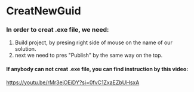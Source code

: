 # CreatNewGuid
### In order to creat .exe file, we need:
1. Build project, by presing right side of mouse on the name of our solution.
2. next we need to pres "Publish" by the same way on the top.

#### If anybody can not creat .exe file, you can find instruction by this video:
https://youtu.be/rMr3ejOEiDY?si=0fvC1ZxaEZbUHsxA